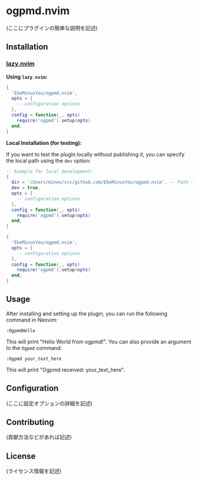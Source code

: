 # ogpmd.nvim

(ここにプラグインの簡単な説明を記述)

## Installation

### [lazy.nvim](https://github.com/folke/lazy.nvim)

**Using `lazy.nvim`:**

```lua
{
  'EkeMinusYou/ogpmd.nvim',
  opts = {
    -- configuration options
  },
  config = function(_, opts)
    require('ogpmd').setup(opts)
  end,
}
```

**Local Installation (for testing):**

If you want to test the plugin locally without publishing it, you can specify the local path using the `dev` option:

```lua
-- Example for local development:
{
  dir = '/Users/mineo/src/github.com/EkeMinusYou/ogpmd.nvim', -- Path to your local plugin
  dev = true,
  opts = {
    -- configuration options
  },
  config = function(_, opts)
    require('ogpmd').setup(opts)
  end,
}
```

```lua
{
  'EkeMinusYou/ogpmd.nvim',
  opts = {
    -- configuration options
  },
  config = function(_, opts)
    require('ogpmd').setup(opts)
  end,
}
```

## Usage

After installing and setting up the plugin, you can run the following command in Neovim:

```vim
:OgpmdHello
```

This will print "Hello World from ogpmd!".
You can also provide an argument to the `Ogpmd` command:

```vim
:Ogpmd your_text_here
```

This will print "Ogpmd received: your_text_here".

## Configuration

(ここに設定オプションの詳細を記述)

## Contributing

(貢献方法などがあれば記述)

## License

(ライセンス情報を記述)